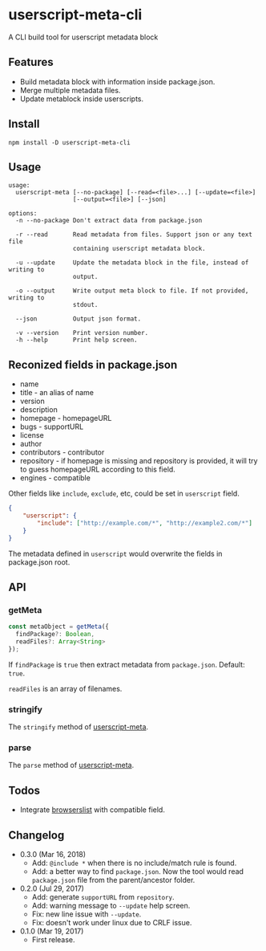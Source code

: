 userscript-meta-cli
===================
A CLI build tool for userscript metadata block

Features
--------
* Build metadata block with information inside package.json.
* Merge multiple metadata files.
* Update metablock inside userscripts.

Install
-------
```
npm install -D userscript-meta-cli
```

Usage
-----
```
usage:
  userscript-meta [--no-package] [--read=<file>...] [--update=<file>]
                  [--output=<file>] [--json]
  
options:
  -n --no-package Don't extract data from package.json
  
  -r --read       Read metadata from files. Support json or any text file
                  containing userscript metadata block.
				  
  -u --update     Update the metadata block in the file, instead of writing to
                  output.
				  
  -o --output     Write output meta block to file. If not provided, writing to
                  stdout.
				  
  --json          Output json format.
				  
  -v --version    Print version number.
  -h --help       Print help screen.
```

Reconized fields in package.json
--------------------------------
* name
* title - an alias of name
* version
* description
* homepage - homepageURL
* bugs - supportURL
* license
* author
* contributors - contributor
* repository - if homepage is missing and repository is provided, it will try to guess homepageURL according to this field.
* engines - compatible

Other fields like `include`, `exclude`, etc, could be set in `userscript` field.
```json
{
	"userscript": {
		"include": ["http://example.com/*", "http://example2.com/*"]
	}
}
```
The metadata defined in `userscript` would overwrite the fields in package.json root.

API
----

### getMeta

```js
const metaObject = getMeta({
  findPackage?: Boolean,
  readFiles?: Array<String>
});
```

If `findPackage` is `true` then extract metadata from `package.json`. Default: `true`.

`readFiles` is an array of filenames.

### stringify

The `stringify` method of [userscript-meta](https://www.npmjs.com/package/userscript-meta).

### parse

The `parse` method of [userscript-meta](https://www.npmjs.com/package/userscript-meta).

Todos
-----
* Integrate [browserslist](https://www.npmjs.com/package/browserslist) with compatible field.

Changelog
---------
* 0.3.0 (Mar 16, 2018)
	- Add: `@include *` when there is no include/match rule is found.
	- Add: a better way to find `package.json`. Now the tool would read `package.json` file from the parent/ancestor folder.
* 0.2.0 (Jul 29, 2017)
	- Add: generate `supportURL` from `repository`.
	- Add: warning message to `--update` help screen.
	- Fix: new line issue with `--update`.
	- Fix: doesn't work under linux due to CRLF issue.
* 0.1.0 (Mar 19, 2017)
	- First release.
